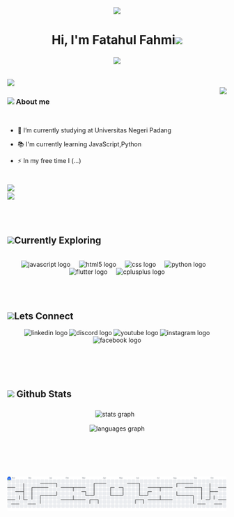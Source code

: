 <div align="center">
  <img height="500" src="https://media4.giphy.com/media/v1.Y2lkPTc5MGI3NjExYnkxb3pqZmd2bGU1OGx1YTN6YTI4MG90ZG5ubnQ2NDNiOWN1aTduZiZlcD12MV9pbnRlcm5hbF9naWZfYnlfaWQmY3Q9Zw/xAzW9Oi28p1VS/giphy.gif"  />
</div>

###

<h1 align="center">Hi, I'm Fatahul Fahmi<img src="https://media.giphy.com/media/hvRJCLFzcasrR4ia7z/giphy.gif" width="35"></h1>

###

<p align="center">
  <a href="https://github.com/DenverCoder1/readme-typing-svg"><img src="https://readme-typing-svg.herokuapp.com?font=Time+New+Roman&color=cyan&size=25&center=true&vCenter=true&width=600&height=100&lines=Assalamualaikum..;"></a>
</p>

<br>

<img src="https://user-images.githubusercontent.com/73097560/115834477-dbab4500-a447-11eb-908a-139a6edaec5c.gif">

<br>

<img align="right" height="250" src="https://media0.giphy.com/media/v1.Y2lkPTc5MGI3NjExYjUxMWpqZTI4ejE4Zjl4dThrM2ttMzRxbmV0ZHlpYmh0b3hlNXdyMSZlcD12MV9pbnRlcm5hbF9naWZfYnlfaWQmY3Q9Zw/4ilFRqgbzbx4c/giphy.gif"  />

### <picture><img src = "https://github.com/7oSkaaa/7oSkaaa/blob/main/Images/about_me.gif?raw=true" width = 50px></picture> About me

<br>

<p align="left">

- 🔭 I’m currently studying at Universitas Negeri Padang<br>

- 📚 I'm currently learning JavaScript,Python<br>

- ⚡ In my free time I (...)</p>

###

<br>

<div>
  <img style="100%" src="https://capsule-render.vercel.app/api?type=waving&height=78&section=header&reversal=true&text=Z&fontSize=32&fontColor=FFFFFF&fontAlign=50&fontAlignY=50&rotate=-45&stroke=-&animation=fadeIn&descSize=20&descAlign=50&descAlignY=50&textBg=false&color=gradient"  />
</div>

<img src="https://user-images.githubusercontent.com/73097560/115834477-dbab4500-a447-11eb-908a-139a6edaec5c.gif">

<br><br>

## <img src="https://media2.giphy.com/media/QssGEmpkyEOhBCb7e1/giphy.gif?cid=ecf05e47a0n3gi1bfqntqmob8g9aid1oyj2wr3ds3mg700bl&rid=giphy.gif" width ="30">Currently Exploring

<br>

<div align="center">
  <img src="https://cdn.jsdelivr.net/gh/devicons/devicon/icons/javascript/javascript-original.svg" height="40" alt="javascript logo"  />
  <img width="12" />
  <img src="https://cdn.jsdelivr.net/gh/devicons/devicon/icons/html5/html5-original.svg" height="40" alt="html5 logo"  />
  <img width="12" />
  <img src="https://cdn.jsdelivr.net/gh/devicons/devicon/icons/css3/css3-original.svg" height="40" alt="css logo"  />
  <img width="12" />
  <img src="https://cdn.jsdelivr.net/gh/devicons/devicon/icons/python/python-original.svg" height="40" alt="python logo"  />
  <img width="12" />
  <img src="https://cdn.jsdelivr.net/gh/devicons/devicon/icons/flutter/flutter-original.svg" height="40" alt="flutter logo"  />
  <img width="12" />
  <img src="https://cdn.jsdelivr.net/gh/devicons/devicon/icons/cplusplus/cplusplus-original.svg" height="40" alt="cplusplus logo"  />
</div>

<br>
<br>
<br>

## <img src ="https://media4.giphy.com/media/v1.Y2lkPTc5MGI3NjExdmFvOXIzdGk0ZjJleDhzOWl4OHdwdTlvMHM0dnRnYTFoZWZqaWlzdCZlcD12MV9pbnRlcm5hbF9naWZfYnlfaWQmY3Q9cw/zlkLoMmWTkL6wBqNl2/giphy.gif" width = "30">Lets Connect

<div align="center">
  <img src="https://img.shields.io/static/v1?message=LinkedIn&logo=linkedin&label=&color=0077B5&logoColor=white&labelColor=&style=for-the-badge" height="22" alt="linkedin logo"  />
  <img src="https://img.shields.io/static/v1?message=Discord&logo=discord&label=&color=7289DA&logoColor=white&labelColor=&style=for-the-badge" height="22" alt="discord logo"  />
  <img src="https://img.shields.io/static/v1?message=Youtube&logo=youtube&label=&color=FF0000&logoColor=white&labelColor=&style=for-the-badge" height="22" alt="youtube logo"  />
  <img src="https://img.shields.io/static/v1?message=Instagram&logo=instagram&label=&color=E4405F&logoColor=white&labelColor=&style=for-the-badge" height="22" alt="instagram logo"  />
  <img src="https://img.shields.io/static/v1?message=Facebook&logo=facebook&label=&color=1877F2&logoColor=white&labelColor=&style=for-the-badge" height="22" alt="facebook logo"  />
</div>

###

<br>
<br>
<br>

## <picture> <img src = "https://github.com/7oSkaaa/7oSkaaa/blob/main/Images/Statistics.gif?raw=true" width = 50px> </picture> Github Stats

###

<div align="center">

<img 
    src="https://github-readme-stats.vercel.app/api?username=FatahulFahmi&hide_title=false&hide_rank=false&show_icons=true&include_all_commits=true&count_private=true&disable_animations=false&theme=radical&locale=en&hide_border=false" 
    height="150" 
    alt="stats graph" 
    style="vertical-align: middle; margin-right: 10px;" 
  />

<img 
    src="https://github-readme-stats.vercel.app/api/top-langs?username=FatahulFahmi&locale=en&hide_title=false&layout=compact&card_width=320&langs_count=12&theme=merko&hide_border=false" 
    height="150" 
    alt="languages graph" 
    style="vertical-align: middle;" 
  />

</div>

## <br><br>

###

<picture>
  <source media="(prefers-color-scheme: dark)" srcset="https://raw.githubusercontent.com/FatahulFahmi/FatahulFahmi/output/pacman-contribution-graph-dark.svg">
  <source media="(prefers-color-scheme: light)" srcset="https://raw.githubusercontent.com/FatahulFahmi/FatahulFahmi/output/pacman-contribution-graph.svg">
  <img alt="pacman contribution graph" src="https://raw.githubusercontent.com/FatahulFahmi/FatahulFahmi/output/pacman-contribution-graph.svg">
</picture>
